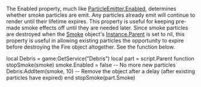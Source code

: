 The Enabled property, much like [ParticleEmitter.Enabled](https://developer.roblox.com/en-us/api-reference/property/ParticleEmitter/Enabled), determines whether smoke particles are emit. Any particles already emit will continue to render until their lifetime expires. This property is useful for keeping pre-made smoke effects off until they are needed later. Since smoke particles are destroyed when the [Smoke](https://developer.roblox.com/en-us/api-reference/class/Smoke) object's [Instance.Parent](https://developer.roblox.com/en-us/api-reference/property/Instance/Parent) is set to nil, this property is useful in allowing existing particles the opportunity to expire before destroying the Fire object altogether. See the function below.

local Debris = game:GetService("Debris")
local part = script.Parent
function stopSmoke(smoke)
	smoke.Enabled = false -- No more new particles
	Debris:AddItem(smoke, 10) -- Remove the object after a delay (after existing particles have expired)
end
stopSmoke(part.Smoke)